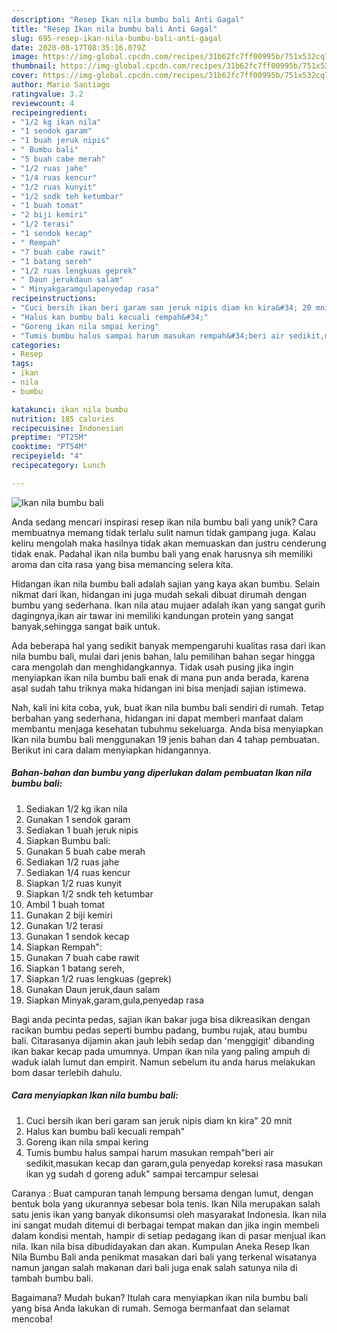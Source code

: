 ```yaml
---
description: "Resep Ikan nila bumbu bali Anti Gagal"
title: "Resep Ikan nila bumbu bali Anti Gagal"
slug: 695-resep-ikan-nila-bumbu-bali-anti-gagal
date: 2020-08-17T08:35:16.079Z
image: https://img-global.cpcdn.com/recipes/31b62fc7ff00995b/751x532cq70/ikan-nila-bumbu-bali-foto-resep-utama.jpg
thumbnail: https://img-global.cpcdn.com/recipes/31b62fc7ff00995b/751x532cq70/ikan-nila-bumbu-bali-foto-resep-utama.jpg
cover: https://img-global.cpcdn.com/recipes/31b62fc7ff00995b/751x532cq70/ikan-nila-bumbu-bali-foto-resep-utama.jpg
author: Mario Santiago
ratingvalue: 3.2
reviewcount: 4
recipeingredient:
- "1/2 kg ikan nila"
- "1 sendok garam"
- "1 buah jeruk nipis"
- " Bumbu bali"
- "5 buah cabe merah"
- "1/2 ruas jahe"
- "1/4 ruas kencur"
- "1/2 ruas kunyit"
- "1/2 sndk teh ketumbar"
- "1 buah tomat"
- "2 biji kemiri"
- "1/2 terasi"
- "1 sendok kecap"
- " Rempah"
- "7 buah cabe rawit"
- "1 batang sereh"
- "1/2 ruas lengkuas geprek"
- " Daun jerukdaun salam"
- " Minyakgaramgulapenyedap rasa"
recipeinstructions:
- "Cuci bersih ikan beri garam san jeruk nipis diam kn kira&#34; 20 mnit"
- "Halus kan bumbu bali kecuali rempah&#34;"
- "Goreng ikan nila smpai kering"
- "Tumis bumbu halus sampai harum masukan rempah&#34;beri air sedikit,masukan kecap dan garam,gula penyedap koreksi rasa masukan ikan yg sudah d goreng aduk&#34; sampai tercampur selesai"
categories:
- Resep
tags:
- ikan
- nila
- bumbu

katakunci: ikan nila bumbu 
nutrition: 185 calories
recipecuisine: Indonesian
preptime: "PT25M"
cooktime: "PT54M"
recipeyield: "4"
recipecategory: Lunch

---
```



![Ikan nila bumbu bali](https://img-global.cpcdn.com/recipes/31b62fc7ff00995b/751x532cq70/ikan-nila-bumbu-bali-foto-resep-utama.jpg)

Anda sedang mencari inspirasi resep ikan nila bumbu bali yang unik? Cara membuatnya memang tidak terlalu sulit namun tidak gampang juga. Kalau keliru mengolah maka hasilnya tidak akan memuaskan dan justru cenderung tidak enak. Padahal ikan nila bumbu bali yang enak harusnya sih memiliki aroma dan cita rasa yang bisa memancing selera kita.

Hidangan ikan nila bumbu bali adalah sajian yang kaya akan bumbu. Selain nikmat dari ikan, hidangan ini juga mudah sekali dibuat dirumah dengan bumbu yang sederhana. Ikan nila atau mujaer adalah ikan yang sangat gurih dagingnya,ikan air tawar ini memiliki kandungan protein yang sangat banyak,sehingga sangat baik untuk.

Ada beberapa hal yang sedikit banyak mempengaruhi kualitas rasa dari ikan nila bumbu bali, mulai dari jenis bahan, lalu pemilihan bahan segar hingga cara mengolah dan menghidangkannya. Tidak usah pusing jika ingin menyiapkan ikan nila bumbu bali enak di mana pun anda berada, karena asal sudah tahu triknya maka hidangan ini bisa menjadi sajian istimewa.


Nah, kali ini kita coba, yuk, buat ikan nila bumbu bali sendiri di rumah. Tetap berbahan yang sederhana, hidangan ini dapat memberi manfaat dalam membantu menjaga kesehatan tubuhmu sekeluarga. Anda bisa menyiapkan Ikan nila bumbu bali menggunakan 19 jenis bahan dan 4 tahap pembuatan. Berikut ini cara dalam menyiapkan hidangannya.

<!--inarticleads1-->

##### Bahan-bahan dan bumbu yang diperlukan dalam pembuatan Ikan nila bumbu bali:

1. Sediakan 1/2 kg ikan nila
1. Gunakan 1 sendok garam
1. Sediakan 1 buah jeruk nipis
1. Siapkan  Bumbu bali:
1. Gunakan 5 buah cabe merah
1. Sediakan 1/2 ruas jahe
1. Sediakan 1/4 ruas kencur
1. Siapkan 1/2 ruas kunyit
1. Siapkan 1/2 sndk teh ketumbar
1. Ambil 1 buah tomat
1. Gunakan 2 biji kemiri
1. Gunakan 1/2 terasi
1. Gunakan 1 sendok kecap
1. Siapkan  Rempah&#34;:
1. Gunakan 7 buah cabe rawit
1. Siapkan 1 batang sereh,
1. Siapkan 1/2 ruas lengkuas (geprek)
1. Gunakan  Daun jeruk,daun salam
1. Siapkan  Minyak,garam,gula,penyedap rasa


Bagi anda pecinta pedas, sajian ikan bakar juga bisa dikreasikan dengan racikan bumbu pedas seperti bumbu padang, bumbu rujak, atau bumbu bali. Citarasanya dijamin akan jauh lebih sedap dan &#39;menggigit&#39; dibanding ikan bakar kecap pada umumnya. Umpan ikan nila yang paling ampuh di waduk ialah lumut dan empirit. Namun sebelum itu anda harus melakukan bom dasar terlebih dahulu. 

<!--inarticleads2-->

##### Cara menyiapkan Ikan nila bumbu bali:

1. Cuci bersih ikan beri garam san jeruk nipis diam kn kira&#34; 20 mnit
1. Halus kan bumbu bali kecuali rempah&#34;
1. Goreng ikan nila smpai kering
1. Tumis bumbu halus sampai harum masukan rempah&#34;beri air sedikit,masukan kecap dan garam,gula penyedap koreksi rasa masukan ikan yg sudah d goreng aduk&#34; sampai tercampur selesai


Caranya : Buat campuran tanah lempung bersama dengan lumut, dengan bentuk bola yang ukurannya sebesar bola tenis. Ikan Nila merupakan salah satu jenis ikan yang banyak dikonsumsi oleh masyarakat Indonesia. Ikan nila ini sangat mudah ditemui di berbagai tempat makan dan jika ingin membeli dalam kondisi mentah, hampir di setiap pedagang ikan di pasar menjual ikan nila. Ikan nila bisa dibudidayakan dan akan. Kumpulan Aneka Resep Ikan Nila Bumbu Bali anda penikmat masakan dari bali yang terkenal wisatanya namun jangan salah makanan dari bali juga enak salah satunya nila di tambah bumbu bali. 

Bagaimana? Mudah bukan? Itulah cara menyiapkan ikan nila bumbu bali yang bisa Anda lakukan di rumah. Semoga bermanfaat dan selamat mencoba!
